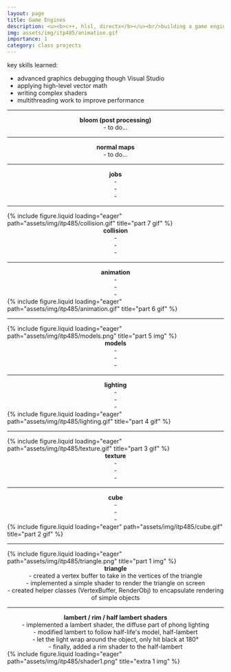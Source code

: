```yaml
---
layout: page
title: Game Engines
description: <u><b>c++, hlsl, directx</b></u><br/>building a game engine from scratch<br/>itp 485 (in progress)
img: assets/img/itp485/animation.gif
importance: 1
category: class projects
---
```


key skills learned:
- advanced graphics debugging though Visual Studio
- applying high-level vector math
- writing complex shaders
- multithreading work to improve performance
<hr>
<div class="row">
    <div class="col-sm mt-3 mt-md-0">
        <center>
            <b>bloom (post processing)</b><br/>
            - to do...<br/>
       </center>
    </div>
    <div class="col-sm mt-3 mt-md-0">
    </div>
</div>
<hr>
<div class="row">
    <div class="col-sm mt-3 mt-md-0">
    </div>
    <div class="col-sm mt-3 mt-md-0">
        <center>
            <b>normal maps</b><br/>
            - to do...<br/>
       </center>
    </div>
</div>
<hr>
<div class="row">
    <div class="col-sm mt-3 mt-md-0">
        <center>
            <b>jobs</b><br/>
            - <br/>
            - <br/>
            - <br/>
       </center>
    </div>
    <div class="col-sm mt-3 mt-md-0">
    </div>
</div>
<hr>
<div class="row">
    <div class="col-sm mt-3 mt-md-0">
        {% include figure.liquid loading="eager" path="assets/img/itp485/collision.gif" title="part 7 gif" %}
    </div>
    <div class="col-sm mt-3 mt-md-0">
        <center>
            <b>collision</b><br/>
            - <br/>
            - <br/>
            - <br/>
       </center>
    </div>
</div>
<hr>
<div class="row">
    <div class="col-sm mt-3 mt-md-0">
        <center>
            <b>animation</b><br/>
            - <br/>
            - <br/>
            - <br/>
       </center>
    </div>
    <div class="col-sm mt-3 mt-md-0">
        {% include figure.liquid loading="eager" path="assets/img/itp485/animation.gif" title="part 6 gif" %}
    </div>
</div>
<hr>
<div class="row">
    <div class="col-sm mt-3 mt-md-0">
        {% include figure.liquid loading="eager" path="assets/img/itp485/models.png" title="part 5 img" %}
    </div>
    <div class="col-sm mt-3 mt-md-0">
        <center>
            <b>models</b><br/>
            - <br/>
            - <br/>
            - <br/>
       </center>
    </div>
</div>
<hr>
<div class="row">
    <div class="col-sm mt-3 mt-md-0">
        <center>
            <b>lighting</b><br/>
            - <br/>
            - <br/>
            - <br/>
       </center>
    </div>
    <div class="col-sm mt-3 mt-md-0">
        {% include figure.liquid loading="eager" path="assets/img/itp485/lighting.gif" title="part 4 gif" %}
    </div>
</div>
<hr>
<div class="row">
    <div class="col-sm mt-3 mt-md-0">
        {% include figure.liquid loading="eager" path="assets/img/itp485/texture.gif" title="part 3 gif" %}
    </div>
    <div class="col-sm mt-3 mt-md-0">
       <center>
            <b>texture</b><br/>
            - <br/>
            - <br/>
            - <br/>
       </center>
    </div>
</div>
<hr>
<div class="row">
    <div class="col-sm mt-3 mt-md-0">
        <center>
            <b>cube</b><br/>
            - <br/>
            - <br/>
            - <br/>
        </center>
    </div>
    <div class="col-sm mt-3 mt-md-0">
        {% include figure.liquid loading="eager" path="assets/img/itp485/cube.gif" title="part 2 gif" %}
    </div>
</div>
<hr>
<div class="row">
    <div class="col-sm mt-3 mt-md-0">
        {% include figure.liquid loading="eager" path="assets/img/itp485/triangle.png" title="part 1 img" %}
    </div>
    <div class="col-sm mt-3 mt-md-0">
        <center>
            <b>triangle</b><br/>
            - created a vertex buffer to take in the vertices of the triangle<br/>
            - implemented a simple shader to render the triangle on screen<br/>
            - created helper classes (VertexBuffer, RenderObj) to encapsulate rendering of simple objects<br/>
       </center>
    </div>
</div>
<hr>
<div class="row">
    <div class="col-sm mt-3 mt-md-0">
        <center>
            <b>lambert / rim / half lambert shaders</b><br/>
            - implemented a lambert shader, the diffuse part of phong lighting<br/>
            - modified lambert to follow half-life's model, half-lambert<br/>
            - let the light wrap around the object, only hit black at 180&deg;<br/>
            - finally, added a rim shader to the half-lambert<br/>
       </center>
    </div>
    <div class="col-sm mt-3 mt-md-0">
        {% include figure.liquid loading="eager" path="assets/img/itp485/shader1.png" title="extra 1 img" %}
    </div>
</div>